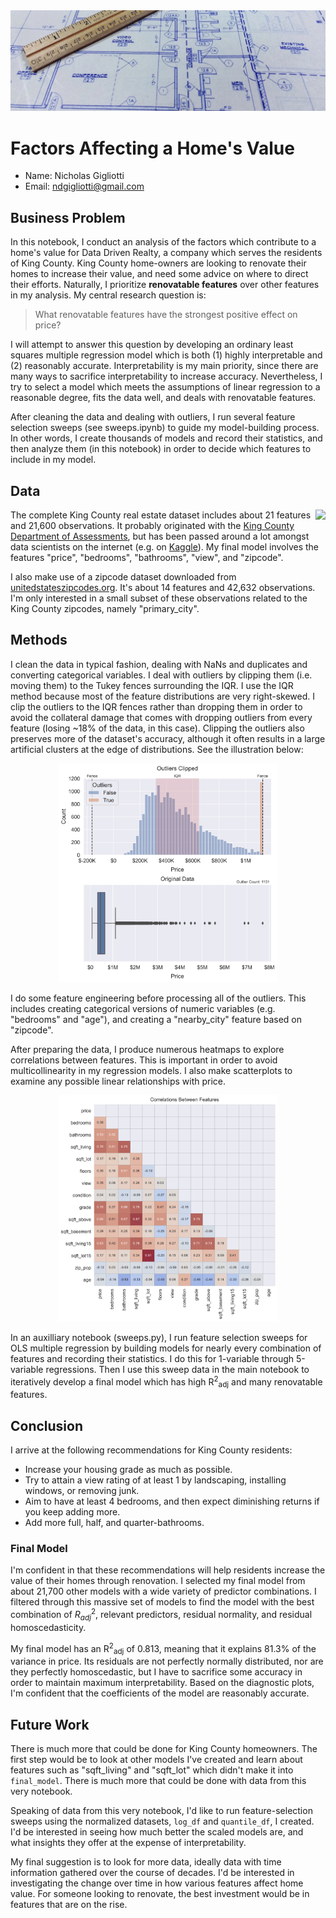 <div align="center">
<img src="images/blueprint.jpg" alt="Blueprint" style="width: 850px;"/>
</div>



# Factors Affecting a Home's Value

* Name: Nicholas Gigliotti
* Email: ndgigliotti@gmail.com


## Business Problem

In this notebook, I conduct an analysis of the factors which contribute to a home's value for Data Driven Realty, a company which serves the residents of King County. King County home-owners are looking to renovate their homes to increase their value, and need some advice on where to direct their efforts. Naturally, I prioritize **renovatable features** over other features in my analysis. My central research question is:

> What renovatable features have the strongest positive effect on price?

I will attempt to answer this question by developing an ordinary least squares multiple regression model which is both (1) highly interpretable and (2) reasonably accurate. Interpretability is my main priority, since there are many ways to sacrifice interpretability to increase accuracy. Nevertheless, I try to select a model which meets the assumptions of linear regression to a reasonable degree, fits the data well, and deals with renovatable features.

After cleaning the data and dealing with outliers, I run several feature selection sweeps (see sweeps.ipynb) to guide my model-building process. In other words, I create thousands of models and record their statistics, and then analyze them (in this notebook) in order to decide which features to include in my model.



## Data

<img src="https://kingcounty.gov/img/KClogo-horiz-black-lg.gif" align="right">

The complete King County real estate dataset includes about 21 features and 21,600 observations. It probably originated with the [King County Department of Assessments](https://kingcounty.gov/depts/assessor.aspx), but has been passed around a lot amongst data scientists on the internet (e.g. on [Kaggle](https://www.kaggle.com/harlfoxem/housesalesprediction)). My final model involves the features "price", "bedrooms", "bathrooms", "view", and "zipcode".

I also make use of a zipcode dataset downloaded from [unitedstateszipcodes.org](https://www.unitedstateszipcodes.org/). It's about 14 features and 42,632 observations. I'm only interested in a small subset of these observations related to the King County zipcodes, namely "primary_city".
    

## Methods

I clean the data in typical fashion, dealing with NaNs and duplicates and converting categorical variables. I deal with outliers by clipping them (i.e. moving them) to the Tukey fences surrounding the IQR. I use the IQR method because most of the feature distributions are very right-skewed. I clip the outliers to the IQR fences rather than dropping them in order to avoid the collateral damage that comes with dropping outliers from every feature (losing ~18% of the data, in this case). Clipping the outliers also preserves more of the dataset's accuracy, although it often results in a large artificial clusters at the edge of distributions. See the illustration below:
    

<div align="center"><img src="figures/main_notebook_66_1.svg" width=350></div>


I do some feature engineering before processing all of the outliers. This includes creating categorical versions of numeric variables (e.g. "bedrooms" and "age"), and creating a "nearby_city" feature based on "zipcode".

After preparing the data, I produce numerous heatmaps to explore correlations between features. This is important in order to avoid multicollinearity in my regression models. I also make scatterplots to examine any possible linear relationships with price.

<div align="center"><img src="figures/main_notebook_76_0.svg" width=350></div>

In an auxilliary notebook (sweeps.py), I run feature selection sweeps for OLS multiple regression by building models for nearly every combination of features and recording their statistics. I do this for 1-variable through 5-variable regressions. Then I use this sweep data in the main notebook to iteratively develop a final model which has high R<sup>2</sup><sub>adj</sub> and many renovatable features.


    


## Conclusion
I arrive at the following recommendations for King County residents:
* Increase your housing grade as much as possible.
* Try to attain a view rating of at least $1$ by landscaping, installing windows, or removing junk.
* Aim to have at least $4$ bedrooms, and then expect diminishing returns if you keep adding more.
* Add more full, half, and quarter-bathrooms.



### Final Model

I'm confident in that these recommendations will help residents increase the value of their homes through renovation. I selected my final model from about 21,700 other models with a wide variety of predictor combinations. I filtered through this massive set of models to find the model with the best combination of $R^2_{adj}$, relevant predictors, residual normality, and residual homoscedasticity.

My final model has an R<sup>2</sup><sub>adj</sub> of 0.813, meaning that it explains 81.3% of the variance in price. Its residuals are not perfectly normally distributed, nor are they perfectly homoscedastic, but I have to sacrifice some accuracy in order to maintain maximum interpretability. Based on the diagnostic plots, I'm confident that the coefficients of the model are reasonably accurate.


## Future Work

There is much more that could be done for King County homeowners. The first step would be to look at other models I've created and learn about features such as "sqft_living" and "sqft_lot" which didn't make it into `final_model`. There is much more that could be done with data from this very notebook.

Speaking of data from this very notebook, I'd like to run feature-selection sweeps using the normalized datasets, `log_df` and `quantile_df`, I created. I'd be interested in seeing how much better the scaled models are, and what insights they offer at the expense of interpretability.

My final suggestion is to look for more data, ideally data with time information gathered over the course of decades. I'd be interested in investigating the change over time in how various features affect home value. For someone looking to renovate, the best investment would be in features that are on the rise.


